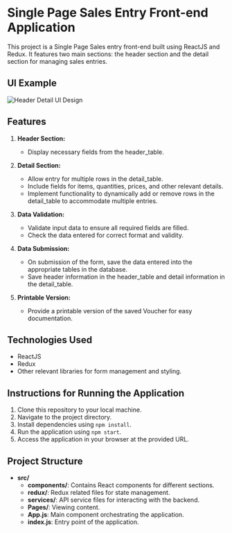 # Single Page Sales Entry Front-end Application

This project is a Single Page Sales entry front-end built using ReactJS and Redux. It features two main sections: the header section and the detail section for managing sales entries.

## UI Example

![Header Detail UI Design](https://ibb.co/rHRFJkL)

## Features

1. **Header Section:**
   - Display necessary fields from the header_table.

2. **Detail Section:**
   - Allow entry for multiple rows in the detail_table.
   - Include fields for items, quantities, prices, and other relevant details.
   - Implement functionality to dynamically add or remove rows in the detail_table to accommodate multiple entries.

3. **Data Validation:**
   - Validate input data to ensure all required fields are filled.
   - Check the data entered for correct format and validity.

4. **Data Submission:**
   - On submission of the form, save the data entered into the appropriate tables in the database.
   - Save header information in the header_table and detail information in the detail_table.

5. **Printable Version:**
   - Provide a printable version of the saved Voucher for easy documentation.

## Technologies Used

- ReactJS
- Redux
- Other relevant libraries for form management and styling.

## Instructions for Running the Application

1. Clone this repository to your local machine.
2. Navigate to the project directory.
3. Install dependencies using `npm install`.
4. Run the application using `npm start`.
5. Access the application in your browser at the provided URL.

## Project Structure

- **src/**
  - **components/**: Contains React components for different sections.
  - **redux/**: Redux related files for state management.
  - **services/**: API service files for interacting with the backend.
  - **Pages/**: Viewing content.
  - **App.js**: Main component orchestrating the application.
  - **index.js**: Entry point of the application.



